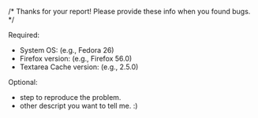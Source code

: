 /* Thanks for your report! Please provide these info when you found bugs. */

Required:
* System OS: (e.g., Fedora 26)
* Firefox version: (e.g., Firefox 56.0)
* Textarea Cache version: (e.g., 2.5.0)

Optional:
* step to reproduce the problem.
* other descript you want to tell me. :)
